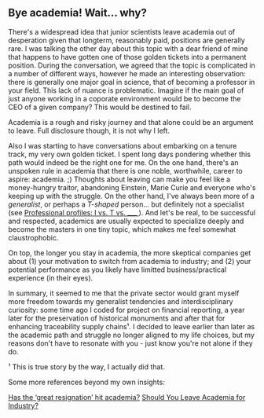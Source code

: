 ## Bye academia! Wait... why?

There's a widespread idea that junior scientists leave academia out of desperation given that longterm, reasonably paid, positions are generally rare. I was talking the other day about this topic with a dear friend of mine that happens to have gotten one of those golden tickets into a permanent position. During the conversation, we agreed that the topic is complicated in a number of different ways, however he made an interesting observation: there is generally one major goal in science, that of becoming a professor in your field. This lack of nuance is problematic. Imagine if the main goal of just anyone working in a coporate environment would be to become the CEO of a given company? This would be destined to fail.

Academia is a rough and risky journey and that alone could be an argument to leave. Full disclosure though, it is not why I left.

Also I was starting to have conversations about embarking on a tenure track, my very own golden ticket. I spent long days pondering whether this path would indeed be the right one for me. On the one hand, there's an unspoken rule in academia that there is one noble, worthwhile, career to aspire: academia. ;) Thoughts about leaving can make you feel like a money-hungry traitor, abandoning Einstein, Marie Curie and everyone who's keeping up with the struggle. On the other hand, I've always been more of a *generalist*, or perhaps a *T-shaped* person... but definitely not a specialist (see [Professional profiles: I vs. T vs. ___ ](https://jonathanken.medium.com/generalist-or-specialist-why-not-t-shaped-1aab6b98352f)). And let's be real, to be successful and respected, academics are usually expected to specialize deeply and become the masters in one tiny topic, which makes me feel somewhat claustrophobic.

On top, the longer you stay in academia, the more skeptical companies get about (1) your motivation to switch from academia to industry; and (2) your potential performance as you likely have limitted business/practical experience (in their eyes).

In summary, it seemed to me that the private sector would grant myself more freedom towards my generalist tendencies and interdisciplinary curiosity: some time ago I coded for project on financial reporting, a year later for the preservation of historical monuments and after that for enhancing traceability supply chains¹. I decided to leave earlier than later as the academic path and struggle no longer aligned to my life choices, but my reasons don't have to resonate with you - just know you're not alone if they do.

¹ This is true story by the way, I actually did that.




Some more references beyond my own insights:

[Has the ‘great resignation’ hit academia?](https://www.nature.com/articles/d41586-022-01512-6)
[Should You Leave Academia for Industry?](https://www.linkedin.com/pulse/should-you-leave-academia-industry-philip-lindeman-md-phd?trk=pulse-article_more-articles_related-content-card)